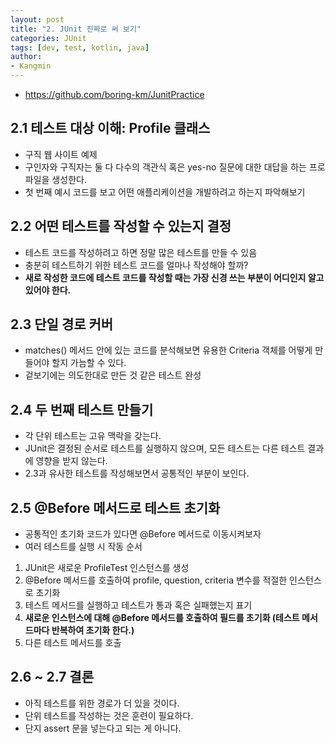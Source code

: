 ```yaml
---
layout: post
title: "2. JUnit 진짜로 써 보기"
categories: JUnit
tags: [dev, test, kotlin, java]
author:
- Kangmin
---
```


- https://github.com/boring-km/JunitPractice

## 2.1 테스트 대상 이해: Profile 클래스
- 구직 웹 사이트 예제
- 구인자와 구직자는 둘 다 다수의 객관식 혹은 yes-no 질문에 대한 대답을 하는 프로파일을 생성한다.
- 첫 번째 예시 코드를 보고 어떤 애플리케이션을 개발하려고 하는지 파악해보기

## 2.2 어떤 테스트를 작성할 수 있는지 결정
- 테스트 코드를 작성하려고 하면 정말 많은 테스트를 만들 수 있음
- 충분히 테스트하기 위한 테스트 코드를 얼마나 작성해야 할까?
- **새로 작성한 코드에 테스트 코드를 작성할 때는 가장 신경 쓰는 부분이 어디인지 알고 있어야 한다.**

## 2.3 단일 경로 커버
- matches() 메서드 안에 있는 코드를 분석해보면 유용한 Criteria 객체를 어떻게 만들어야 할지 가늠할 수 있다.
- 겉보기에는 의도한대로 만든 것 같은 테스트 완성

## 2.4 두 번째 테스트 만들기
- 각 단위 테스트는 고유 맥락을 갖는다.
- JUnit은 결정된 순서로 테스트를 실행하지 않으며, 모든 테스트는 다른 테스트 결과에 영향을 받지 않는다.
- 2.3과 유사한 테스트를 작성해보면서 공통적인 부분이 보인다.

## 2.5 @Before 메서드로 테스트 초기화
- 공통적인 초기화 코드가 있다면 @Before 메서드로 이동시켜보자
- 여러 테스트를 실행 시 작동 순서
1. JUnit은 새로운 ProfileTest 인스턴스를 생성
2. @Before 메서드를 호출하여 profile, question, criteria 변수를 적절한 인스턴스로 초기화
3. 테스트 메서드를 실행하고 테스트가 통과 혹은 실패했는지 표기
4. **새로운 인스턴스에 대해 @Before 메서드를 호출하여 필드를 초기화 (테스트 메서드마다 반복하여 초기화 한다.)**
5. 다른 테스트 메서드를 호출

## 2.6 ~ 2.7 결론
- 아직 테스트를 위한 경로가 더 있을 것이다.
- 단위 테스트를 작성하는 것은 훈련이 필요하다.
- 단지 assert 문을 넣는다고 되는 게 아니다.